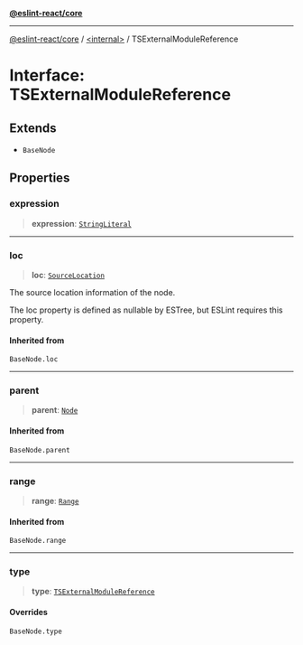 [**@eslint-react/core**](../../README.md)

***

[@eslint-react/core](../../README.md) / [\<internal\>](../README.md) / TSExternalModuleReference

# Interface: TSExternalModuleReference

## Extends

- `BaseNode`

## Properties

### expression

> **expression**: [`StringLiteral`](StringLiteral.md)

***

### loc

> **loc**: [`SourceLocation`](SourceLocation.md)

The source location information of the node.

The loc property is defined as nullable by ESTree, but ESLint requires this property.

#### Inherited from

`BaseNode.loc`

***

### parent

> **parent**: [`Node`](../type-aliases/Node.md)

#### Inherited from

`BaseNode.parent`

***

### range

> **range**: [`Range`](../type-aliases/Range.md)

#### Inherited from

`BaseNode.range`

***

### type

> **type**: [`TSExternalModuleReference`](../README.md#tsexternalmodulereference)

#### Overrides

`BaseNode.type`
